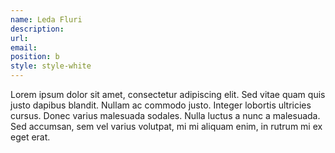 ```yaml
---
name: Leda Fluri
description:
url:
email:
position: b
style: style-white
---
```

<!-- Description here. Not too much text plsz. -->
Lorem ipsum dolor sit amet, consectetur adipiscing elit. Sed vitae quam quis justo dapibus blandit. Nullam ac commodo justo. Integer lobortis ultricies cursus. Donec varius malesuada sodales. Nulla luctus a nunc a malesuada. Sed accumsan, sem vel varius volutpat, mi mi aliquam enim, in rutrum mi ex eget erat.
